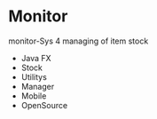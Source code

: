 # Monitor
monitor-Sys 4 managing of item stock

- Java FX
- Stock
- Utilitys
- Manager
- Mobile
- OpenSource
